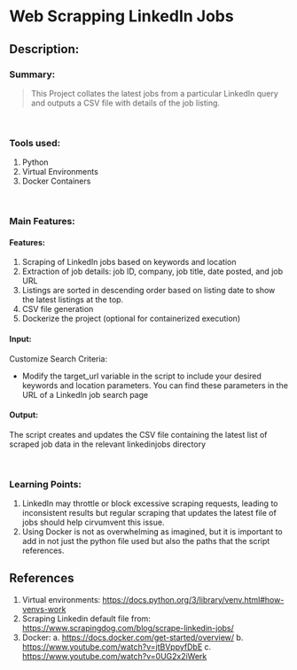 # Web Scrapping LinkedIn Jobs

## Description:

### Summary:

> This Project collates the latest jobs from a particular LinkedIn query and outputs a CSV file with details of the job listing.

<br>

### Tools used:

1. Python
2. Virtual Environments
3. Docker Containers

<br>

### Main Features:

#### Features:

1. Scraping of LinkedIn jobs based on keywords and location
2. Extraction of job details: job ID, company, job title, date posted, and job URL
3. Listings are sorted in descending order based on listing date to show the latest listings at the top.
4. CSV file generation
5. Dockerize the project (optional for containerized execution)

#### Input:

Customize Search Criteria:

- Modify the target_url variable in the script to include your desired keywords and location parameters. You can find these parameters in the URL of a LinkedIn job search page

#### Output:

The script creates and updates the CSV file containing the latest list of scraped job data in the relevant linkedinjobs directory

<br>

### Learning Points:

1. LinkedIn may throttle or block excessive scraping requests, leading to inconsistent results but regular scraping that updates the latest file of jobs should help cirvumvent this issue.
2. Using Docker is not as overwhelming as imagined, but it is important to add in not just the python file used but also the paths that the script references.

## References

1. Virtual environments: https://docs.python.org/3/library/venv.html#how-venvs-work
2. Scraping Linkedin default file from: https://www.scrapingdog.com/blog/scrape-linkedin-jobs/
3. Docker:
   a. https://docs.docker.com/get-started/overview/
   b. https://www.youtube.com/watch?v=jtBVppyfDbE
   c. https://www.youtube.com/watch?v=0UG2x2iWerk
